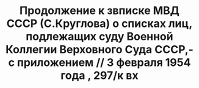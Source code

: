 ---
title: Продолжение к звписке МВД СССР (С.Круглова) о списках лиц, подлежащих суду
  Военной Коллегии Верховного Суда СССР,- с приложением // 3 февраля 1954 года , 297/к
  вх
description: РГАСПИ, ф.17, оп.171, дело 410, лист -3
images:
- /disk/pictures/v02/17-171-410_op_4.jpg
- /disk/pictures/v02/17-171-410_op_3.jpg
- /disk/pictures/v02/17-171-410_op_2.jpg
- /disk/pictures/v02/17-171-410_op_1.jpg
---